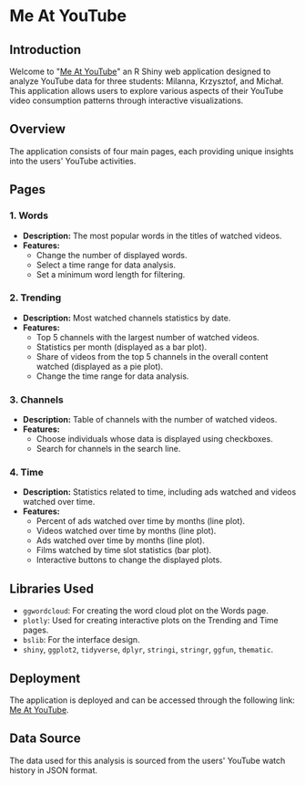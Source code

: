 # Me At YouTube

## Introduction
Welcome to "[Me At YouTube](https://milanna.shinyapps.io/MeAtYouTube/)" an R Shiny web application designed to analyze YouTube data for three students: Milanna, Krzysztof, and Michał. This application allows users to explore various aspects of their YouTube video consumption patterns through interactive visualizations.

## Overview
The application consists of four main pages, each providing unique insights into the users' YouTube activities.

## Pages

### 1. Words
- **Description:** The most popular words in the titles of watched videos.
- **Features:**
  - Change the number of displayed words.
  - Select a time range for data analysis.
  - Set a minimum word length for filtering.

### 2. Trending
- **Description:** Most watched channels statistics by date.
- **Features:**
  - Top 5 channels with the largest number of watched videos.
  - Statistics per month (displayed as a bar plot).
  - Share of videos from the top 5 channels in the overall content watched (displayed as a pie plot).
  - Change the time range for data analysis.

### 3. Channels
- **Description:** Table of channels with the number of watched videos.
- **Features:**
  - Choose individuals whose data is displayed using checkboxes.
  - Search for channels in the search line.

### 4. Time
- **Description:** Statistics related to time, including ads watched and videos watched over time.
- **Features:**
  - Percent of ads watched over time by months (line plot).
  - Videos watched over time by months (line plot).
  - Ads watched over time by months (line plot).
  - Films watched by time slot statistics (bar plot).
  - Interactive buttons to change the displayed plots.

## Libraries Used
- `ggwordcloud`: For creating the word cloud plot on the Words page.
- `plotly`: Used for creating interactive plots on the Trending and Time pages.
- `bslib`: For the interface design.
- `shiny`, `ggplot2`, `tidyverse`, `dplyr`, `stringi`, `stringr`, `ggfun`, `thematic`.

## Deployment
The application is deployed and can be accessed through the following link: [Me At YouTube](https://milanna.shinyapps.io/MeAtYouTube/).

## Data Source
The data used for this analysis is sourced from the users' YouTube watch history in JSON format.

